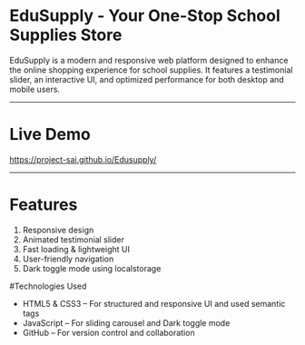 # EduSupply - Your One-Stop School Supplies Store  

EduSupply is a modern and responsive web platform designed to enhance the online shopping experience for school supplies. It features a testimonial slider, an interactive UI, and optimized performance for both desktop and mobile users.  

---

# Live Demo 
https://project-sai.github.io/Edusupply/  

---

# Features  
1. Responsive design  
2. Animated testimonial slider  
3. Fast loading & lightweight UI  
4. User-friendly navigation  
5. Dark toggle mode using localstorage

#Technologies Used
-  HTML5 & CSS3 – For structured and responsive UI and used semantic tags
-  JavaScript  – For sliding carousel  and Dark toggle mode
-  GitHub – For version control and collaboration  

